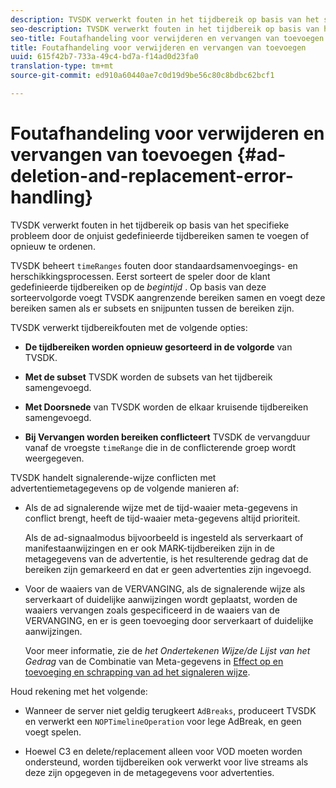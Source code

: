 ```yaml
---
description: TVSDK verwerkt fouten in het tijdbereik op basis van het specifieke probleem door de onjuist gedefinieerde tijdbereiken samen te voegen of opnieuw te ordenen.
seo-description: TVSDK verwerkt fouten in het tijdbereik op basis van het specifieke probleem door de onjuist gedefinieerde tijdbereiken samen te voegen of opnieuw te ordenen.
seo-title: Foutafhandeling voor verwijderen en vervangen van toevoegen
title: Foutafhandeling voor verwijderen en vervangen van toevoegen
uuid: 615f42b7-733a-49c4-bd7a-f14ad0d23fa0
translation-type: tm+mt
source-git-commit: ed910a60440ae7c0d19d9be56c80c8bdbc62bcf1

---
```



# Foutafhandeling voor verwijderen en vervangen van toevoegen {#ad-deletion-and-replacement-error-handling}

TVSDK verwerkt fouten in het tijdbereik op basis van het specifieke probleem door de onjuist gedefinieerde tijdbereiken samen te voegen of opnieuw te ordenen.

TVSDK beheert `timeRanges` fouten door standaardsamenvoegings- en herschikkingsprocessen. Eerst sorteert de speler door de klant gedefinieerde tijdbereiken op de *begintijd* . Op basis van deze sorteervolgorde voegt TVSDK aangrenzende bereiken samen en voegt deze bereiken samen als er subsets en snijpunten tussen de bereiken zijn.

TVSDK verwerkt tijdbereikfouten met de volgende opties:

* **De tijdbereiken worden opnieuw gesorteerd in de volgorde** van TVSDK.

* **Met de subset** TVSDK worden de subsets van het tijdbereik samengevoegd.

* **Met Doorsnede** van TVSDK worden de elkaar kruisende tijdbereiken samengevoegd.

* **Bij Vervangen worden bereiken conflicteert** TVSDK de vervangduur vanaf de vroegste `timeRange` die in de conflicterende groep wordt weergegeven.

TVSDK handelt signalerende-wijze conflicten met advertentiemetagegevens op de volgende manieren af:

* Als de ad signalerende wijze met de tijd-waaier meta-gegevens in conflict brengt, heeft de tijd-waaier meta-gegevens altijd prioriteit.

   Als de ad-signaalmodus bijvoorbeeld is ingesteld als serverkaart of manifestaanwijzingen en er ook MARK-tijdbereiken zijn in de metagegevens van de advertentie, is het resulterende gedrag dat de bereiken zijn gemarkeerd en dat er geen advertenties zijn ingevoegd.
* Voor de waaiers van de VERVANGING, als de signalerende wijze als serverkaart of duidelijke aanwijzingen wordt geplaatst, worden de waaiers vervangen zoals gespecificeerd in de waaiers van de VERVANGING, en er is geen toevoeging door serverkaart of duidelijke aanwijzingen.

   Voor meer informatie, zie de *het Ondertekenen Wijze/de Lijst van het Gedrag* van de Combinatie van Meta-gegevens in [Effect op en toevoeging en schrapping van ad het signaleren wijze](../../../../../tvsdk-3x-android-prog/android-3x-advertising/ad-insertion/delete-replace-content-vod/android-3x-signaling-mode-android.md).

Houd rekening met het volgende:

* Wanneer de server niet geldig terugkeert `AdBreaks`, produceert TVSDK en verwerkt een `NOPTimelineOperation` voor lege AdBreak, en geen voegt spelen.

* Hoewel C3 en delete/replacement alleen voor VOD moeten worden ondersteund, worden tijdbereiken ook verwerkt voor live streams als deze zijn opgegeven in de metagegevens voor advertenties.
